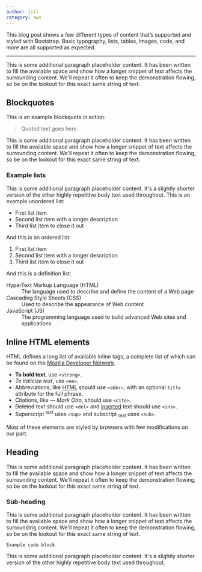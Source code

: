 ```yaml
---
author: jill
category: aws
---
```

   <p>This blog post shows a few different types of content that’s supported and styled with Bootstrap. Basic typography, lists, tables, images, code, and more are all supported as expected.</p>
        <hr>
        <p>This is some additional paragraph placeholder content. It has been written to fill the available space and show how a longer snippet of text affects the surrounding content. We'll repeat it often to keep the demonstration flowing, so be on the lookout for this exact same string of text.</p>
        <h2>Blockquotes</h2>
        <p>This is an example blockquote in action:</p>
        <blockquote class="blockquote">
          <p>Quoted text goes here.</p>
        </blockquote>
        <p>This is some additional paragraph placeholder content. It has been written to fill the available space and show how a longer snippet of text affects the surrounding content. We'll repeat it often to keep the demonstration flowing, so be on the lookout for this exact same string of text.</p>
        <h3>Example lists</h3>
        <p>This is some additional paragraph placeholder content. It's a slightly shorter version of the other highly repetitive body text used throughout. This is an example unordered list:</p>
        <ul>
          <li>First list item</li>
          <li>Second list item with a longer description</li>
          <li>Third list item to close it out</li>
        </ul>
        <p>And this is an ordered list:</p>
        <ol>
          <li>First list item</li>
          <li>Second list item with a longer description</li>
          <li>Third list item to close it out</li>
        </ol>
        <p>And this is a definition list:</p>
        <dl>
          <dt>HyperText Markup Language (HTML)</dt>
          <dd>The language used to describe and define the content of a Web page</dd>
          <dt>Cascading Style Sheets (CSS)</dt>
          <dd>Used to describe the appearance of Web content</dd>
          <dt>JavaScript (JS)</dt>
          <dd>The programming language used to build advanced Web sites and applications</dd>
        </dl>
        <h2>Inline HTML elements</h2>
        <p>HTML defines a long list of available inline tags, a complete list of which can be found on the <a href="https://developer.mozilla.org/en-US/docs/Web/HTML/Element">Mozilla Developer Network</a>.</p>
        <ul>
          <li><strong>To bold text</strong>, use <code class="language-plaintext highlighter-rouge">&lt;strong&gt;</code>.</li>
          <li><em>To italicize text</em>, use <code class="language-plaintext highlighter-rouge">&lt;em&gt;</code>.</li>
          <li>Abbreviations, like <abbr title="HyperText Markup Language">HTML</abbr> should use <code class="language-plaintext highlighter-rouge">&lt;abbr&gt;</code>, with an optional <code class="language-plaintext highlighter-rouge">title</code> attribute for the full phrase.</li>
          <li>Citations, like <cite>— Mark Otto</cite>, should use <code class="language-plaintext highlighter-rouge">&lt;cite&gt;</code>.</li>
          <li><del>Deleted</del> text should use <code class="language-plaintext highlighter-rouge">&lt;del&gt;</code> and <ins>inserted</ins> text should use <code class="language-plaintext highlighter-rouge">&lt;ins&gt;</code>.</li>
          <li>Superscript <sup>text</sup> uses <code class="language-plaintext highlighter-rouge">&lt;sup&gt;</code> and subscript <sub>text</sub> uses <code class="language-plaintext highlighter-rouge">&lt;sub&gt;</code>.</li>
        </ul>
        <p>Most of these elements are styled by browsers with few modifications on our part.</p>
        <h2>Heading</h2>
        <p>This is some additional paragraph placeholder content. It has been written to fill the available space and show how a longer snippet of text affects the surrounding content. We'll repeat it often to keep the demonstration flowing, so be on the lookout for this exact same string of text.</p>
        <h3>Sub-heading</h3>
        <p>This is some additional paragraph placeholder content. It has been written to fill the available space and show how a longer snippet of text affects the surrounding content. We'll repeat it often to keep the demonstration flowing, so be on the lookout for this exact same string of text.</p>
        <pre><code>Example code block</code></pre>
        <p>This is some additional paragraph placeholder content. It's a slightly shorter version of the other highly repetitive body text used throughout.</p>